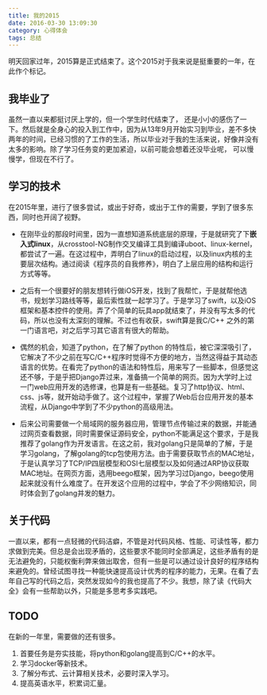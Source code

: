 ```yaml
---
title: 我的2015
date: 2016-03-30 13:09:30
category: 心得体会
tags: 总结
---
```

明天回家过年，2015算是正式结束了。这个2015对于我来说是挺重要的一年，在此作个标记。

我毕业了
-------

虽然一直以来都挺讨厌上学的，但一个学生时代结束了， 还是小小的感伤了一下。然后就是全身心的投入到工作中，因为从13年9月开始实习到毕业，差不多快两年的时间，已经习惯的了工作的生活，所以毕业对于我的生活来说，好像并没有太多的影响。除了学习任务变的更加紧迫，以前可能会想着还没毕业呢， 可以慢慢学，但现在不行了。

学习的技术
-----

 在2015年里，进行了很多尝试，或出于好奇，或出于工作的需要，学到了很多东西，同时也开阔了视野。

- 在刚毕业的那段时间里，因为一直想知道系统底层的原理，于是就研究了下**嵌入式linux**，从crosstool-NG制作交叉编译工具到编译uboot、linux-kernel，都尝试了一遍。在这过程中，弄明白了linux的启动过程，以及linux内核的主要层次结构。通过阅读《程序员的自我修养》，明白了上层应用的结构和运行方式等等。
 
- 之后有一个很要好的朋友想转行做iOS开发，找到了我帮忙，于是就帮他选书，规划学习路线等等，最后索性就一起学习了。于是学习了swift，以及iOS框架和基本控件的使用。弄了个简单的玩具app就结束了，并没有写太多的代码，所以也没有太深刻的理解。不过也有收获，swift算是我C/C++ 之外的第一门语言吧，对之后学习其它语言有很大的帮助。

-  偶然的机会，知道了python，在了解了python 的特性后，被它深深吸引了，它解决了不少之前在写C/C++程序时觉得不方便的地方，当然这得益于其动态语言的优势。在看完了python的语法和特性后，用来写了一些脚本，但感觉这还不够，于是乎把Django弄过来，准备搞一个简单的网页。因为大学时上过一门web应用开发的选修课，也算是有一些基础。复习了http协议、html、css、js等，就开始动手做了。这个过程中，掌握了Web后台应用开发的基本流程，从Django中学到了不少python的高级用法。

- 后来公司需要做一个局域网的服务器应用，管理节点传输过来的数据，并能通过网页查看数据，同时需要保证源码安全，python不能满足这个要求，于是我推荐了golang作为开发语言。在这之前，我对golang只是简单的了解，于是学习golang，了解golang的tcp包使用方法。由于需要获取节点的MAC地址，于是认真学习了TCP/IP四层模型和OSI七层模型以及如何通过ARP协议获取MAC地址。在网页方面，选用beego框架，因为学习过Django，beego使用起来就没有什么难度了。在开发这个应用的过程中，学会了不少网络知识，同时体会到了golang并发的魅力。

关于代码
----
一直以来，都有一点轻微的代码洁癖，不管是对代码风格、性能、可读性等，都力求做到完美。但总是会出现矛盾的，这些要求不能同时全部满足，这些矛盾有的是无法避免的，只能权衡利弊来做出取舍，但有一些是可以通过设计良好的程序结构来避免的。曾经试图寻找一种能快速提高设计优秀的程序的能力，无果。在看了去年自己写的代码之后，突然发现如今的我也提高了不少。我想，除了读《代码大全》会有一些帮助以外，只能是多思考多实践吧。

TODO
----
在新的一年里，需要做的还有很多。
1. 首要任务是夯实技能，将python和golang提高到C/C++的水平。
2. 学习docker等新技术。
3. 了解分布式、云计算相关技术，必要时深入学习。
4. 提高英语水平，积累词汇量。 